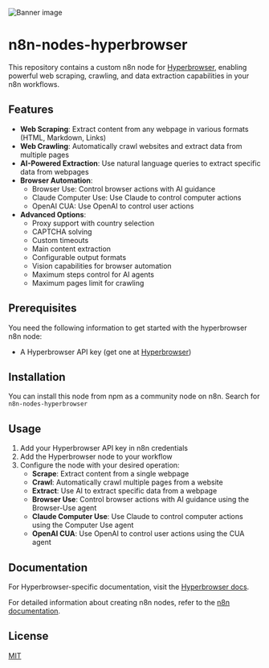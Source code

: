 ![Banner image](https://user-images.githubusercontent.com/10284570/173569848-c624317f-42b1-45a6-ab09-f0ea3c247648.png)

# n8n-nodes-hyperbrowser

This repository contains a custom n8n node for [Hyperbrowser](https://docs.hyperbrowser.ai/readme), enabling powerful web scraping, crawling, and data extraction capabilities in your n8n workflows.

## Features

- **Web Scraping**: Extract content from any webpage in various formats (HTML, Markdown, Links)
- **Web Crawling**: Automatically crawl websites and extract data from multiple pages
- **AI-Powered Extraction**: Use natural language queries to extract specific data from webpages
- **Browser Automation**:
  - Browser Use: Control browser actions with AI guidance
  - Claude Computer Use: Use Claude to control computer actions
  - OpenAI CUA: Use OpenAI to control user actions
- **Advanced Options**:
  - Proxy support with country selection
  - CAPTCHA solving
  - Custom timeouts
  - Main content extraction
  - Configurable output formats
  - Vision capabilities for browser automation
  - Maximum steps control for AI agents
  - Maximum pages limit for crawling

## Prerequisites

You need the following information to get started with the hyperbrowser n8n node:

* A Hyperbrowser API key (get one at [Hyperbrowser](https://app.hyperbrowser.ai))

## Installation

You can install this node from npm as a community node on n8n. Search for `n8n-nodes-hyperbrowser`

## Usage

1. Add your Hyperbrowser API key in n8n credentials
2. Add the Hyperbrowser node to your workflow
3. Configure the node with your desired operation:
   - **Scrape**: Extract content from a single webpage
   - **Crawl**: Automatically crawl multiple pages from a website
   - **Extract**: Use AI to extract specific data from a webpage
   - **Browser Use**: Control browser actions with AI guidance using the Browser-Use agent
   - **Claude Computer Use**: Use Claude to control computer actions using the Computer Use agent
   - **OpenAI CUA**: Use OpenAI to control user actions using the CUA agent

## Documentation

For Hyperbrowser-specific documentation, visit the [Hyperbrowser docs](https://docs.hyperbrowser.ai/readme).

For detailed information about creating n8n nodes, refer to the [n8n documentation](https://docs.n8n.io/integrations/creating-nodes/).

## License

[MIT](LICENSE.md)
